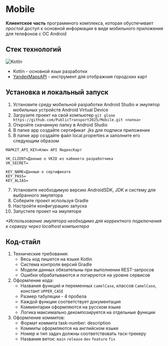 # Mobile
**Клиентское часть** программного комплекса, которая обуспечивает *простой* доступ к основной информации в виде мобильного приложения для телефонов с ОС Android

## Стек технологий

![Kotlin](https://img.shields.io/badge/kotlin-%237F52FF.svg?style=for-the-badge&logo=kotlin&logoColor=white)

* Kotlin - основной язык разработки
* [YandexMapsAPI](https://yandex.ru/legal/maps_api/) - инструмент для отображния городских карт

## Установка и локальный запуск
1. Установите среду мобильной разработки Android Studio и эмулятор мобильных устройств Android Virtual Device
2. Загрузите проект на свой компьютер ```git glone https://github.com/PublicTransport2025/Mobile.git <папка> ```
3. Откройте скачанную папку в Android Studio
4. В папке app создайте сертификат .jks для подписи приложения
5. В папке app создайте файл local.properties и заполните его следующим образом
```
MAPKIT_API_KEY=Ключ API ЯндексКарт

VK_CLIENT=Данные о VKID из кабинета разработчика
VK_SECRET=

KEY_NAME=Данные о сертификате
KEY_PASS=
KEY_ALIAS=
```
7. Установите необходимую версию AndroidSDK, JDK и систему для выбранного эмулятора
8. Соберите проект используя Gradle
9. Настройти конфигурацию запуска
10. Запустите проект на эмуляторе
    
_*Использование эмулятора необходимо для корректного подключения к серверу через localhost компьютера_

## Код-стайл
1. Технические требования:
   * Весь код пишется на языке Kotlin
   * Система контроля версий Gradle
   * Модели данных обязательны при выполнении REST-запросов
   * Ошибки обрабатываются и логируются на уровне сервисов
2. Оформление кода:
   * Названия функций и переменных ```camelCase```, классов ```CamelCase```, констант ```UPPER_CASE```
   * Размер табуляции - 4 пробела
   * Каждой функции соответствует документация
   * Комментарии оформляются на русском языке
   * Логика максимально декомпозируется на отдельные функции
3. Оформление коммитов:
   * Формат коммита task-number: description
   * Коммиты оформляются на английском языке
   * Номер и тип задач должны соответствовать таск-трекеру
   * Названия веток: ```main``` ```release``` ```dev``` ```feature``` ```fix``` 
